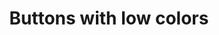 ---
title: Buttons with low colors
category: Application
paid: true
isActive: true
ltr: {"react":{"jsxCss":[],"jsxTail":[{"label":"App.jsx","code":"// sm\n<button\n    className=\"px-3 py-1.5 text-sm text-indigo-600 duration-150 bg-indigo-50 rounded-lg hover:bg-indigo-100 active:bg-indigo-200\"\n>\n    Button\n</button>\n\n// default\n<button\n    className=\"px-4 py-2 text-indigo-600 bg-indigo-50 rounded-lg duration-150 hover:bg-indigo-100 active:bg-indigo-200\"\n>\n    Button\n</button>\n\n// md\n<button\n    className=\"px-5 py-3 text-indigo-600 duration-150 bg-indigo-50 rounded-lg hover:bg-indigo-100 active:bg-indigo-200\"\n>\n    Button\n</button>\n\n// lg\n<button\n    className=\"px-6 py-3.5 text-indigo-600 bg-indigo-50 rounded-lg duration-150 hover:bg-indigo-100 active:bg-indigo-200\"\n>\n    Button\n</button>\n\n// xl\n<button\n    className=\"px-7 py-4 text-indigo-600 duration-150 bg-indigo-50 rounded-lg hover:bg-indigo-100 active:bg-indigo-200\"\n>\n    Button\n</button>"}]},"vue":{"vueCss":[],"vueTail":[]},"preview":"function App() {\n  return (\n    <div className=\"btns-container\">\n        <button\n            className=\"px-3 py-1.5 text-sm text-indigo-600 duration-150 bg-indigo-50 rounded-lg hover:bg-indigo-100 active:bg-indigo-200\"\n        >\n            Button\n        </button>\n        <button\n            className=\"px-4 py-2 text-indigo-600 bg-indigo-50 rounded-lg duration-150 hover:bg-indigo-100 active:bg-indigo-200\"\n        >\n            Button\n        </button>\n        <button\n            className=\"px-5 py-3 text-indigo-600 duration-150 bg-indigo-50 rounded-lg hover:bg-indigo-100 active:bg-indigo-200\"\n        >\n            Button\n        </button>\n        <button\n            className=\"px-6 py-3.5 text-indigo-600 bg-indigo-50 rounded-lg duration-150 hover:bg-indigo-100 active:bg-indigo-200\"\n        >\n            Button\n        </button>\n\n        <button\n            className=\"px-7 py-4 text-indigo-600 duration-150 bg-indigo-50 rounded-lg hover:bg-indigo-100 active:bg-indigo-200\"\n        >\n            Button\n        </button>\n\n    </div>\n  )\n}"}
rtl: {"react":{"jsxTail":[{"label":"App.jsx","code":"// sm\n<button\n    className=\"px-3 py-1.5 text-sm text-indigo-600 duration-150 bg-indigo-50 rounded-lg hover:bg-indigo-100 active:bg-indigo-200\"\n>\n    اضغط هنا\n</button>\n\n// default\n<button\n    className=\"px-4 py-2 text-indigo-600 bg-indigo-50 rounded-lg duration-150 hover:bg-indigo-100 active:bg-indigo-200\"\n>\n    اضغط هنا\n</button>\n\n// md\n<button\n    className=\"px-5 py-3 text-indigo-600 duration-150 bg-indigo-50 rounded-lg hover:bg-indigo-100 active:bg-indigo-200\"\n>\n    اضغط هنا\n</button>\n\n// lg\n<button\n    className=\"px-6 py-3.5 text-indigo-600 bg-indigo-50 rounded-lg duration-150 hover:bg-indigo-100 active:bg-indigo-200\"\n>\n    اضغط هنا\n</button>\n\n// xl\n<button\n    className=\"px-7 py-4 text-indigo-600 duration-150 bg-indigo-50 rounded-lg hover:bg-indigo-100 active:bg-indigo-200\"\n>\n    اضغط هنا\n</button>"}],"jsxCss":[]},"vue":{"vueCss":[],"vueTail":[]},"preview":"function App() {\n  return (\n    <div className=\"btns-container\">\n        <button\n            className=\"px-3 py-1.5 text-sm text-indigo-600 duration-150 bg-indigo-50 rounded-lg hover:bg-indigo-100 active:bg-indigo-200\"\n        >\n            اضغط هنا\n        </button>\n        <button\n            className=\"px-4 py-2 text-indigo-600 bg-indigo-50 rounded-lg duration-150 hover:bg-indigo-100 active:bg-indigo-200\"\n        >\n            اضغط هنا\n        </button>\n        <button\n            className=\"px-5 py-3 text-indigo-600 duration-150 bg-indigo-50 rounded-lg hover:bg-indigo-100 active:bg-indigo-200\"\n        >\n            اضغط هنا\n        </button>\n        <button\n            className=\"px-6 py-3.5 text-indigo-600 bg-indigo-50 rounded-lg duration-150 hover:bg-indigo-100 active:bg-indigo-200\"\n        >\n            اضغط هنا\n        </button>\n\n        <button\n            className=\"px-7 py-4 text-indigo-600 duration-150 bg-indigo-50 rounded-lg hover:bg-indigo-100 active:bg-indigo-200\"\n        >\n            اضغط هنا\n        </button>\n\n    </div>\n  )\n}"}
slug: /buttons
id: ed1e7d6d-d4ba-4eeb-8666-a983b34d398a
created_at: 1668374239629
---